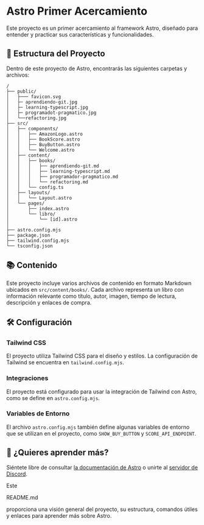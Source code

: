# Astro Primer Acercamiento

Este proyecto es un primer acercamiento al framework Astro, diseñado para entender y practicar sus características y funcionalidades.

## 🚀 Estructura del Proyecto

Dentro de este proyecto de Astro, encontrarás las siguientes carpetas y archivos:

```text
/
├── public/
│   ├─── favicon.svg
│   ├─ aprendiendo-git.jpg
│   ├─ learning-typescript.jpg
│   ├─ programadot-pragmatico.jpg
│   └──refactoring.jpg
├── src/
│   ├── components/
│   │   ├── AmazonLogo.astro
│   │   ├── BookScore.astro
│   │   ├── BuyButton.astro
│   │   └── Welcome.astro
│   ├── content/
│   │   ├── books/
│   │   │   ├── aprendiendo-git.md
│   │   │   ├── learning-typescript.md
│   │   │   ├── programador-pragmatico.md
│   │   │   └── refactoring.md
│   │   └── config.ts
│   ├── layouts/
│   │   └── Layout.astro
│   └── pages/
│       ├── index.astro
│       └── libro/
│           └── [id].astro
│
├── astro.config.mjs
├── package.json
├── tailwind.config.mjs
└── tsconfig.json
```

## 📚 Contenido

Este proyecto incluye varios archivos de contenido en formato Markdown ubicados en `src/content/books/`. Cada archivo representa un libro con información relevante como título, autor, imagen, tiempo de lectura, descripción y enlaces de compra.

## 🛠️ Configuración

### Tailwind CSS

El proyecto utiliza Tailwind CSS para el diseño y estilos. La configuración de Tailwind se encuentra en `tailwind.config.mjs`.

### Integraciones

El proyecto está configurado para usar la integración de Tailwind con Astro, como se define en `astro.config.mjs`.

### Variables de Entorno

El archivo `astro.config.mjs` también define algunas variables de entorno que se utilizan en el proyecto, como `SHOW_BUY_BUTTON` y `SCORE_API_ENDPOINT`.

## 👀 ¿Quieres aprender más?

Siéntete libre de consultar [la documentación de Astro](https://docs.astro.build) o unirte al [servidor de Discord](https://astro.build/chat).

Este

README.md

proporciona una visión general del proyecto, su estructura, comandos útiles y enlaces para aprender más sobre Astro.
